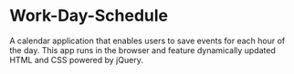 # Work-Day-Schedule
A calendar application that enables users to save events for each hour of the day. This app runs in the browser and feature dynamically updated HTML and CSS powered by jQuery.
